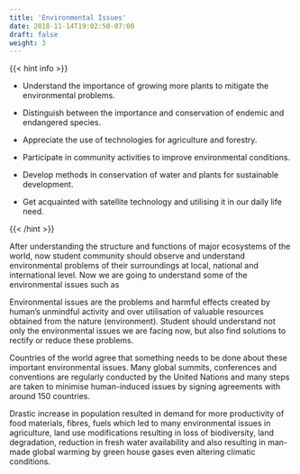 ```yaml
---
title: 'Environmental Issues'
date: 2018-11-14T19:02:50-07:00
draft: false
weight: 3
---
```



{{< hint info >}}


- Understand the importance of
growing more plants to mitigate the
environmental problems.

- Distinguish between the importance
and conservation of endemic and
endangered species.
- Appreciate the use of technologies for
agriculture and forestry.

- Participate in community activities to
improve environmental conditions.

- Develop methods in conservation
of water and plants for sustainable
development.
- Get acquainted with satellite
technology and utilising it in our daily
life need.

{{< /hint >}}


After understanding the structure and functions
of major ecosystems of the world, now student
community should observe and understand
environmental problems of their surroundings
at local, national and international level.
Now we are going to understand some of the
environmental issues such as






Environmental issues are the problems and
harmful effects created by human’s unmindful
activity and over utilisation of valuable resources
obtained from the nature (environment). Student
should understand not only the environmental
issues we are facing now, but also find solutions
to rectify or reduce these problems.



Countries of the world agree that something needs
to be done about these important environmental
issues. Many global summits, conferences and
conventions are regularly conducted by the United
Nations and many steps are taken to minimise
human-induced issues by signing agreements
with around 150 countries.





Drastic increase in population resulted in demand for more productivity of food materials, fibres, fuels which led to many environmental issues in agriculture, land use modifications resulting in loss of biodiversity, land degradation, reduction in fresh water availability and also resulting in man-made global warming by green house gases even altering climatic conditions.









